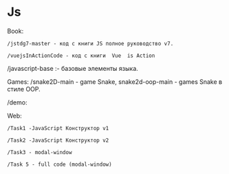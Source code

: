 # Js

Book:

    /jstdg7-master - код с книги JS полное руководство v7.
    
    /vuejsInActionCode - код с книги  Vue  is Action

/javascript-base :- базовые элементы языка.

Games: 
/snake2D-main - game Snake, snake2d-oop-main - games Snake в стиле OOP.

/demo:

Web:

    /Task1 -JavaScript Конструктор v1
    
    /Task2 -JavaScript Конструктор v2
    
    /Task3 - modal-window
    
    /Task 5 - full code (modal-window)


